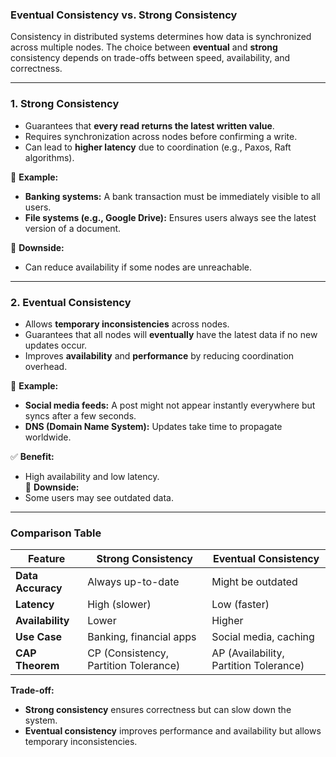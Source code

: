 ### **Eventual Consistency vs. Strong Consistency**  

Consistency in distributed systems determines how data is synchronized across multiple nodes. The choice between **eventual** and **strong** consistency depends on trade-offs between speed, availability, and correctness.  

---

### **1. Strong Consistency**  
- Guarantees that **every read returns the latest written value**.  
- Requires synchronization across nodes before confirming a write.  
- Can lead to **higher latency** due to coordination (e.g., Paxos, Raft algorithms).  

🔹 **Example:**  
- **Banking systems:** A bank transaction must be immediately visible to all users.  
- **File systems (e.g., Google Drive):** Ensures users always see the latest version of a document.  

🛑 **Downside:**  
- Can reduce availability if some nodes are unreachable.  

---

### **2. Eventual Consistency**  
- Allows **temporary inconsistencies** across nodes.  
- Guarantees that all nodes will **eventually** have the latest data if no new updates occur.  
- Improves **availability** and **performance** by reducing coordination overhead.  

🔹 **Example:**  
- **Social media feeds:** A post might not appear instantly everywhere but syncs after a few seconds.  
- **DNS (Domain Name System):** Updates take time to propagate worldwide.  

✅ **Benefit:**  
- High availability and low latency.  
🛑 **Downside:**  
- Some users may see outdated data.  

---

### **Comparison Table**  

| Feature              | Strong Consistency        | Eventual Consistency  |
|----------------------|-------------------------|-----------------------|
| **Data Accuracy**   | Always up-to-date       | Might be outdated    |
| **Latency**         | High (slower)           | Low (faster)         |
| **Availability**    | Lower                   | Higher               |
| **Use Case**       | Banking, financial apps | Social media, caching |
| **CAP Theorem**    | CP (Consistency, Partition Tolerance) | AP (Availability, Partition Tolerance) |

**Trade-off:**  
- **Strong consistency** ensures correctness but can slow down the system.  
- **Eventual consistency** improves performance and availability but allows temporary inconsistencies.
